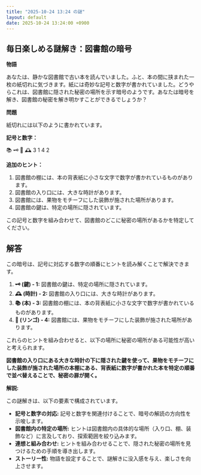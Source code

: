 ```yaml
---
title: "2025-10-24 13:24 の謎"
layout: default
date: 2025-10-24 13:24:00 +0900
---
```

## 毎日楽しめる謎解き：図書館の暗号

**物語**

あなたは、静かな図書館で古い本を読んでいました。ふと、本の間に挟まれた一枚の紙切れに気づきます。紙には奇妙な記号と数字が書かれていました。どうやらこれは、図書館に隠された秘密の場所を示す暗号のようです。あなたは暗号を解き、図書館の秘密を解き明かすことができるでしょうか？

**問題**

紙切れには以下のように書かれています。

**記号と数字：**

📚 🗝️ 🍎 🕰️
3   1   4   2

**追加のヒント：**

1.  図書館の棚には、本の背表紙に小さな文字で数字が書かれているものがあります。
2.  図書館の入り口には、大きな時計があります。
3.  図書館には、果物をモチーフにした装飾が施された場所があります。
4.  図書館の鍵は、特定の場所に隠されています。

この記号と数字を組み合わせて、図書館のどこに秘密の場所があるかを特定してください。

## 解答

この暗号は、記号に対応する数字の順番にヒントを読み解くことで解決できます。

1.  **🗝️ (鍵) - 1:** 図書館の鍵は、特定の場所に隠されています。
2.  **🕰️ (時計) - 2:** 図書館の入り口には、大きな時計があります。
3.  **📚 (本) - 3:** 図書館の棚には、本の背表紙に小さな文字で数字が書かれているものがあります。
4.  **🍎 (リンゴ) - 4:** 図書館には、果物をモチーフにした装飾が施された場所があります。

これらのヒントを組み合わせると、以下の場所に秘密の場所がある可能性が高いと考えられます。

**図書館の入り口にある大きな時計の下に隠された鍵を使って、果物をモチーフにした装飾が施された場所の本棚にある、背表紙に数字が書かれた本を特定の順番で並べ替えることで、秘密の扉が開く。**

**解説:**

この謎解きは、以下の要素で構成されています。

*   **記号と数字の対応:** 記号と数字を関連付けることで、暗号の解読の方向性を示唆します。
*   **図書館内の特定の場所:** ヒントは図書館内の具体的な場所（入り口、棚、装飾など）に言及しており、探索範囲を絞り込みます。
*   **連想と組み合わせ:** ヒントを組み合わせることで、隠された秘密の場所を見つけるための手順を導き出します。
*   **ストーリー性:** 物語を設定することで、謎解きに没入感を与え、楽しさを向上させます。
